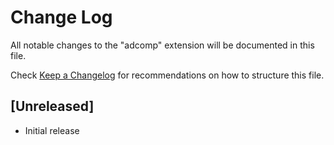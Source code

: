 # Change Log

All notable changes to the "adcomp" extension will be documented in this file.

Check [Keep a Changelog](http://keepachangelog.com/) for recommendations on how to structure this file.

## [Unreleased]

- Initial release
